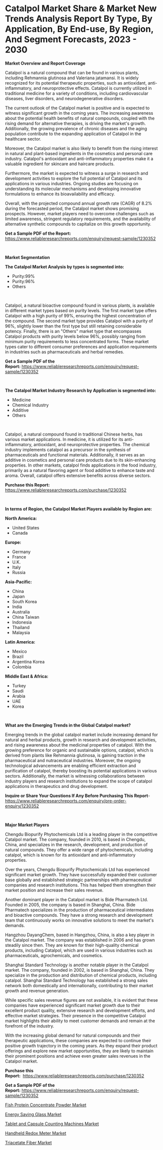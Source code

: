 <p><h1>Catalpol Market Share & Market New Trends Analysis Report By Type, By Application, By End-use, By Region, And Segment Forecasts, 2023 - 2030</h1></p><p><strong>Market Overview and Report Coverage</strong></p>
<p><p>Catalpol is a natural compound that can be found in various plants, including Rehmannia glutinosa and Valeriana jatamansi. It is widely recognized for its potential therapeutic properties, such as antioxidant, anti-inflammatory, and neuroprotective effects. Catalpol is currently utilized in traditional medicine for a variety of conditions, including cardiovascular diseases, liver disorders, and neurodegenerative disorders.</p><p>The current outlook of the Catalpol market is positive and is expected to witness significant growth in the coming years. The increasing awareness about the potential health benefits of natural compounds, coupled with the rising demand for alternative therapies, is driving the market's growth. Additionally, the growing prevalence of chronic diseases and the aging population contribute to the expanding application of Catalpol in the healthcare sector.</p><p>Moreover, the Catalpol market is also likely to benefit from the rising interest in natural and plant-based ingredients in the cosmetics and personal care industry. Catalpol's antioxidant and anti-inflammatory properties make it a valuable ingredient for skincare and haircare products.</p><p>Furthermore, the market is expected to witness a surge in research and development activities to explore the full potential of Catalpol and its applications in various industries. Ongoing studies are focusing on understanding its molecular mechanisms and developing innovative formulations to enhance its bioavailability and efficacy.</p><p>Overall, with the projected compound annual growth rate (CAGR) of 8.2% during the forecasted period, the Catalpol market shows promising prospects. However, market players need to overcome challenges such as limited awareness, stringent regulatory requirements, and the availability of alternative synthetic compounds to capitalize on this growth opportunity.</p></p>
<p><strong>Get a Sample PDF of the Report:</strong> <a href="https://www.reliableresearchreports.com/enquiry/request-sample/1230352">https://www.reliableresearchreports.com/enquiry/request-sample/1230352</a></p>
<p>&nbsp;</p>
<p><strong>Market Segmentation</strong></p>
<p><strong>The Catalpol Market Analysis by types is segmented into:</strong></p>
<p><ul><li>Purity:99%</li><li>Purity:96%</li><li>Others</li></ul></p>
<p>&nbsp;</p>
<p><p>Catalpol, a natural bioactive compound found in various plants, is available in different market types based on purity levels. The first market type offers Catalpol with a high purity of 99%, ensuring the highest concentration of the compound. The second market type provides Catalpol with a purity of 96%, slightly lower than the first type but still retaining considerable potency. Finally, there is an "Others" market type that encompasses Catalpol products with purity levels below 96%, possibly ranging from minimum purity requirements to less concentrated forms. These market types cater to different consumer preferences and application requirements in industries such as pharmaceuticals and herbal remedies.</p></p>
<p><strong>Get a Sample PDF of the Report:</strong>&nbsp;<a href="https://www.reliableresearchreports.com/enquiry/request-sample/1230352">https://www.reliableresearchreports.com/enquiry/request-sample/1230352</a></p>
<p>&nbsp;</p>
<p><strong>The Catalpol Market Industry Research by Application is segmented into:</strong></p>
<p><ul><li>Medicine</li><li>Chemical Industry</li><li>Additive</li><li>Others</li></ul></p>
<p>&nbsp;</p>
<p><p>Catalpol, a natural compound found in traditional Chinese herbs, has various market applications. In medicine, it is utilized for its anti-inflammatory, antioxidant, and neuroprotective properties. The chemical industry implements catalpol as a precursor in the synthesis of pharmaceuticals and functional materials. Additionally, it serves as an additive in cosmetics and personal care products due to its skin-enhancing properties. In other markets, catalpol finds applications in the food industry, primarily as a natural flavoring agent or food additive to enhance taste and aroma. Overall, catalpol offers extensive benefits across diverse sectors.</p></p>
<p><strong>Purchase this Report:</strong>&nbsp; <a href="https://www.reliableresearchreports.com/purchase/1230352">https://www.reliableresearchreports.com/purchase/1230352</a></p>
<p>&nbsp;</p>
<p><strong>In terms of Region, the Catalpol Market Players available by Region are:</strong></p>
<p>
    <p> <strong> North America: </strong>
        <ul>
            <li>United States</li>
            <li>Canada</li>
        </ul>
        </p> 
    <p> <strong> Europe: </strong>
        <ul>
            <li>Germany</li>
            <li>France</li>
            <li>U.K.</li>
            <li>Italy</li>
            <li>Russia</li>
        </ul>
        </p> 
    <p> <strong> Asia-Pacific: </strong>
        <ul>
            <li>China</li>
            <li>Japan</li>
            <li>South Korea</li>
            <li>India</li>
            <li>Australia</li>
            <li>China Taiwan</li>
            <li>Indonesia</li>
            <li>Thailand</li>
            <li>Malaysia</li>
        </ul>
        </p> 
    <p> <strong> Latin America: </strong>
        <ul>
            <li>Mexico</li>
            <li>Brazil</li>
            <li>Argentina Korea</li>
            <li>Colombia</li>
        </ul>
        </p> 
    <p> <strong> Middle East & Africa: </strong>
        <ul>
            <li>Turkey</li>
            <li>Saudi</li>
            <li>Arabia</li>
            <li>UAE</li>
            <li>Korea</li>
        </ul>
    </p>
    </p>
<p>&nbsp;</p>
<p><strong>What are the Emerging Trends in the Global Catalpol market?</strong></p>
<p><p>Emerging trends in the global catalpol market include increasing demand for natural and herbal products, growth in research and development activities, and rising awareness about the medicinal properties of catalpol. With the growing preference for organic and sustainable options, catalpol, which is derived from plants like Rehmannia glutinosa, is gaining traction in the pharmaceutical and nutraceutical industries. Moreover, the ongoing technological advancements are enabling efficient extraction and purification of catalpol, thereby boosting its potential applications in various sectors. Additionally, the market is witnessing collaborations between industry players and research institutions to expand the scope of catalpol applications in therapeutics and drug development.</p></p>
<p><strong>Inquire or Share Your Questions If Any Before Purchasing This Report</strong>- <a href="https://www.reliableresearchreports.com/enquiry/pre-order-enquiry/1230352">https://www.reliableresearchreports.com/enquiry/pre-order-enquiry/1230352</a></p>
<p>&nbsp;</p>
<p><strong>Major Market Players</strong></p>
<p><p>Chengdu Biopurify Phytochemicals Ltd is a leading player in the competitive Catalpol market. The company, founded in 2010, is based in Chengdu, China, and specializes in the research, development, and production of natural compounds. They offer a wide range of phytochemicals, including catalpol, which is known for its antioxidant and anti-inflammatory properties.</p><p>Over the years, Chengdu Biopurify Phytochemicals Ltd has experienced significant market growth. They have successfully expanded their customer base globally and established strategic partnerships with pharmaceutical companies and research institutions. This has helped them strengthen their market position and increase their sales revenue.</p><p>Another dominant player in the Catalpol market is Bide Pharmatech Ltd. Founded in 2005, the company is based in Shanghai, China. Bide Pharmatech specializes in the production of pharmaceutical intermediates and bioactive compounds. They have a strong research and development team that continuously works on innovative solutions to meet the market's demands.</p><p>Hangzhou DayangChem, based in Hangzhou, China, is also a key player in the Catalpol market. The company was established in 2006 and has grown steadily since then. They are known for their high-quality chemical products, including Catalpol, which are used in various industries such as pharmaceuticals, agrochemicals, and cosmetics.</p><p>Shanghai Standard Technology is another notable player in the Catalpol market. The company, founded in 2002, is based in Shanghai, China. They specialize in the production and distribution of chemical products, including catalpol. Shanghai Standard Technology has established a strong sales network both domestically and internationally, contributing to their market growth and revenue generation.</p><p>While specific sales revenue figures are not available, it is evident that these companies have experienced significant market growth due to their excellent product quality, extensive research and development efforts, and effective market strategies. Their presence in the competitive Catalpol market highlights their ability to meet customer demands and remain at the forefront of the industry.</p><p>With the increasing global demand for natural compounds and their therapeutic applications, these companies are expected to continue their positive growth trajectory in the coming years. As they expand their product offerings and explore new market opportunities, they are likely to maintain their prominent positions and achieve even greater sales revenues in the Catalpol market.</p></p>
<p><strong>Purchase this Report:</strong>&nbsp;&nbsp;<a href="https://www.reliableresearchreports.com/purchase/1230352">https://www.reliableresearchreports.com/purchase/1230352</a></p>
<p></p>
<p><strong>Get a Sample PDF of the Report:</strong>&nbsp;<a href="https://www.reliableresearchreports.com/enquiry/request-sample/1230352">https://www.reliableresearchreports.com/enquiry/request-sample/1230352</a></p>
<p><p><a href="https://medium.com/@krithi.reportprime/fish-protein-concentrate-powder-market-share-evolution-and-market-growth-trends-2023-2030-3d150004dd34">Fish Protein Concentrate Powder Market</a></p><p><a href="https://github.com/JameTravis/Market-Research-Report-List-2/blob/main/energy-saving-glass-market.md">Energy Saving Glass Market</a></p><p><a href="https://medium.com/@noewwade60/tablet-and-capsule-counting-machines-market-size-cagr-trends-2024-2030-110767c4b7bf">Tablet and Capsule Counting Machines Market</a></p><p><a href="https://medium.com/@wadeodinnn745/handheld-redox-meter-nbsp-market-focuses-on-market-share-size-and-projected-forecast-till-2030-935526b26d5a">Handheld Redox Meter Market</a></p><p><a href="https://github.com/amonskiyk/Market-Research-Report-List-1/blob/main/triacetate-fiber-market.md">Triacetate Fiber Market</a></p></p>